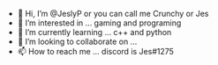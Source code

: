 - 👋 Hi, I’m @JeslyP or you can call me Crunchy or Jes
- 👀 I’m interested in ... gaming and programing
- 🌱 I’m currently learning ... c++ and python
- 💞️ I’m looking to collaborate on ...
- 📫 How to reach me ... discord is Jes#1275 

<!---
JeslyP/JeslyP is a ✨ special ✨ repository because its `README.md` (this file) appears on your GitHub profile.
You can click the Preview link to take a look at your changes.
--->
